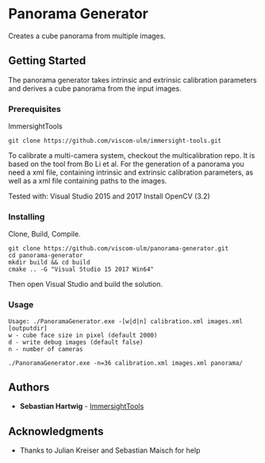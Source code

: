 # Panorama Generator

Creates a cube panorama from multiple images.

## Getting Started

The panorama generator takes intrinsic and extrinsic calibration parameters and derives a cube panorama from the input images.

### Prerequisites
ImmersightTools
```
git clone https://github.com/viscom-ulm/immersight-tools.git
```

To calibrate a multi-camera system, checkout the multicalibration repo. It is based on the tool from Bo Li et al.
For the generation of a panorama you need a xml file, containing intrinsic and extrinsic calibration parameters, as well as a xml file containing paths to the images.

Tested with:
Visual Studio 2015 and 2017
Install OpenCV (3.2)

### Installing

Clone, Build, Compile.

```
git clone https://github.com/viscom-ulm/panorama-generator.git
cd panorama-generator
mkdir build && cd build
cmake .. -G "Visual Studio 15 2017 Win64"
```

Then open Visual Studio and build the solution.

### Usage

```
Usage: ./PanoramaGenerator.exe -[w|d|n] calibration.xml images.xml [outputdir]
w - cube face size in pixel (default 2000)
d - write debug images (default false)
n - number of cameras

./PanoramaGenerator.exe -n=36 calibration.xml images.xml panorama/
```

## Authors

* **Sebastian Hartwig** - [ImmersightTools](https://github.com/viscom-ulm/immersight-tools.git)

## Acknowledgments

* Thanks to Julian Kreiser and Sebastian Maisch for help
